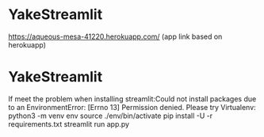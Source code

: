 # YakeStreamlit
https://aqueous-mesa-41220.herokuapp.com/
(app link based on herokuapp)

# YakeStreamlit
If meet the problem when installing streamlit:Could not install packages due to an EnvironmentError: [Errno 13] Permission denied.
Please try Virtualenv:
python3 -m venv env
source ./env/bin/activate
pip install -U -r requirements.txt 
streamlit run app.py

